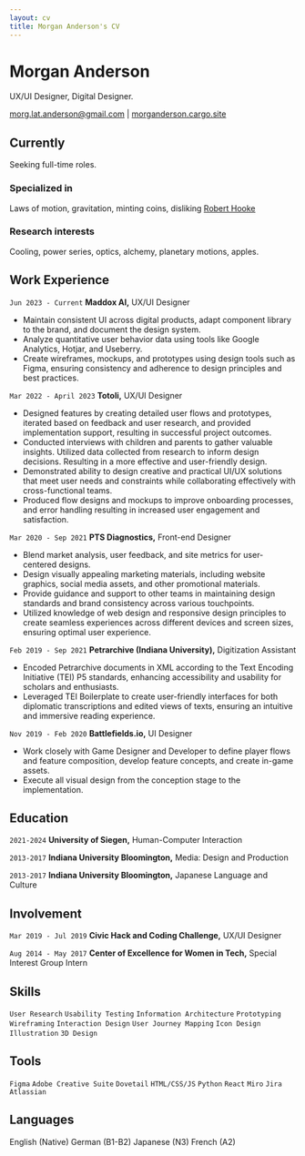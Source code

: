 ```yaml
---
layout: cv
title: Morgan Anderson's CV
---
```

# Morgan Anderson
UX/UI Designer, Digital Designer. 

<div id="webaddress">
<a href="morg.lat.anderson@gmail.com">morg.lat.anderson@gmail.com</a>
| <a href="https://morganderson.cargo.site/">morganderson.cargo.site</a>
</div>


## Currently

Seeking full-time roles.

### Specialized in

Laws of motion, gravitation, minting coins, disliking [Robert Hooke](http://en.wikipedia.org/wiki/Robert_Hooke)


### Research interests

Cooling, power series, optics, alchemy, planetary motions, apples.


## Work Experience

`Jun 2023 - Current`
__Maddox AI,__
UX/UI Designer
- Maintain consistent UI across digital products, adapt component library to the brand, and document the design system.
- Analyze quantitative user behavior data using tools like Google Analytics, Hotjar, and Useberry.
- Create wireframes, mockups, and prototypes using design tools such as Figma, ensuring consistency and adherence to design principles and best practices.

`Mar 2022 - April 2023`
__Totoli,__
UX/UI Designer
- Designed features by creating detailed user flows and prototypes, iterated based on feedback and user research, and provided implementation support, resulting in successful project outcomes.
- Conducted interviews with children and parents to gather valuable insights. Utilized data collected from research to inform design decisions. Resulting in a more effective and user-friendly design.
-  Demonstrated ability to design creative and practical UI/UX solutions that meet user needs and constraints while collaborating effectively with cross-functional teams.
-  Produced flow designs and mockups to improve onboarding processes, and error handling resulting in increased user engagement and satisfaction.

`Mar 2020 - Sep 2021`
__PTS Diagnostics,__
Front-end Designer
- Blend market analysis, user feedback, and site metrics for user-centered designs.
- Design visually appealing marketing materials, including website graphics, social media assets, and other promotional materials.
- Provide guidance and support to other teams in maintaining design standards and brand consistency across various touchpoints.
- Utilized knowledge of web design and responsive design principles to create seamless experiences across different devices and screen sizes, ensuring optimal user experience.

`Feb 2019 - Sep 2021`
__Petrarchive (Indiana University),__
Digitization Assistant
- Encoded Petrarchive documents in XML according to the Text Encoding Initiative (TEI) P5 standards, enhancing accessibility and usability for scholars and enthusiasts.
- Leveraged TEI Boilerplate to create user-friendly interfaces for both diplomatic transcriptions and edited views of texts, ensuring an intuitive and immersive reading experience.

`Nov 2019 - Feb 2020`
__Battlefields.io,__
UI Designer
- Work closely with Game Designer and Developer to define player flows and feature composition, develop feature concepts, and create in-game assets.
- Execute all visual design from the conception stage to the implementation.

## Education

`2021-2024`
__University of Siegen,__ Human-Computer Interaction

`2013-2017`
__Indiana University Bloomington,__ Media: Design and Production

`2013-2017`
__Indiana University Bloomington,__ Japanese Language and Culture


## Involvement

`Mar 2019 - Jul 2019`
__Civic Hack and Coding Challenge,__
UX/UI Designer

`Aug 2014 - May 2017`
__Center of Excellence for Women in Tech,__
Special Interest Group Intern


## Skills
`User Research` `Usability Testing` `Information Architecture` `Prototyping` `Wireframing` `Interaction Design` `User Journey Mapping` `Icon Design` `Illustration` `3D Design`

## Tools
`Figma` `Adobe Creative Suite` `Dovetail` `HTML/CSS/JS` `Python` `React` `Miro` `Jira` `Atlassian`

## Languages

English (Native)
German (B1-B2)
Japanese (N3)
French (A2)

<!-- ### Footer

Last updated: April 2024 -->

